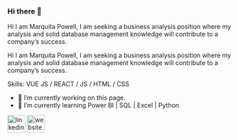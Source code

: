 ### Hi there 👋
Hi I am Marquita Powell, I am seeking a business analysis position where my analysis and solid database management knowledge will contribute to a company’s success.



Hi I am Marquita Powell, I am seeking a business analysis position where my analysis and solid database management knowledge will contribute to a company’s success.

Skills: VUE JS / REACT / JS / HTML / CSS

- 🔭 I’m currently working on this page. 
- 🌱 I’m currently learning Power BI | SQL | Excel | Python 


[<img src='https://cdn.jsdelivr.net/npm/simple-icons@3.0.1/icons/linkedin.svg' alt='linkedin' height='40'>](https://www.linkedin.com/in/https://www.linkedin.com/in/marquita-powell//)  [<img src='https://cdn.jsdelivr.net/npm/simple-icons@3.0.1/icons/icloud.svg' alt='website' height='40'>](https://marquitapowell.com/)  


